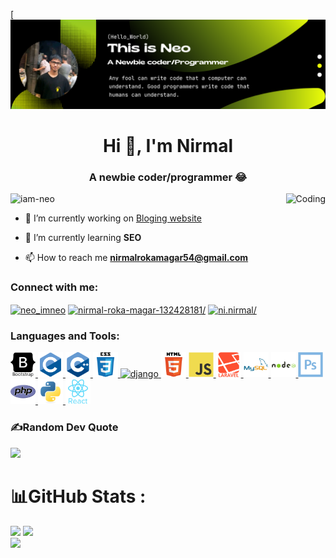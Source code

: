[![MasterHead](https://github.com/iam-neo/iam-neo/blob/main/Black%20Yellow%20Modern%20Programmer%20LinkedIn%20Banner.png)

<h1 align="center">Hi 👋, I'm Nirmal</h1>
<h3 align="center">A newbie coder/programmer 😂</h3>

<img align="right" alt="Coding" src="https://camo.githubusercontent.com/97d0c0c4209208d8ec9573c7e213e05872a9f59b703868647b559b77af601cc6/68747470733a2f2f692e70696e696d672e636f6d2f6f726967696e616c732f65382f66342f35332f65386634353334363961336563393765636433353464663436356437333931332e676966" data-canonical-src="https://i.pinimg.com/originals/e8/f4/53/e8f453469a3ec97ecd354df465d73913.gif" style="max-width: 100%; display: inline-block;" data-target="animated-image.originalImage">

<p align="left"> <img src="https://komarev.com/ghpvc/?username=iam-neo&label=Profile%20views&color=0e75b6&style=flat" alt="iam-neo" /> </p>

- 🔭 I’m currently working on [Bloging website](https://www.nirmalr.com.np/)

- 🌱 I’m currently learning **SEO**

- 📫 How to reach me **nirmalrokamagar54@gmail.com**


<h3 align="left">Connect with me:</h3>
<p align="left">
<a href="https://twitter.com/neo_imneo" target="blank"><img align="center" src="https://raw.githubusercontent.com/rahuldkjain/github-profile-readme-generator/master/src/images/icons/Social/twitter.svg" alt="neo_imneo" height="30" width="40" /></a>
<a href="https://linkedin.com/in/nirmal-roka-magar-132428181/" target="blank"><img align="center" src="https://raw.githubusercontent.com/rahuldkjain/github-profile-readme-generator/master/src/images/icons/Social/linked-in-alt.svg" alt="nirmal-roka-magar-132428181/" height="30" width="40" /></a>
<a href="https://instagram.com/ni.nirmal/" target="blank"><img align="center" src="https://raw.githubusercontent.com/rahuldkjain/github-profile-readme-generator/master/src/images/icons/Social/instagram.svg" alt="ni.nirmal/" height="30" width="40" /></a>
</p>

<h3 align="left">Languages and Tools:</h3>
<p align="left"> <a href="https://getbootstrap.com" target="_blank" rel="noreferrer"> <img src="https://raw.githubusercontent.com/devicons/devicon/master/icons/bootstrap/bootstrap-plain-wordmark.svg" alt="bootstrap" width="40" height="40"/> </a> <a href="https://www.cprogramming.com/" target="_blank" rel="noreferrer"> <img src="https://raw.githubusercontent.com/devicons/devicon/master/icons/c/c-original.svg" alt="c" width="40" height="40"/> </a> <a href="https://www.w3schools.com/cpp/" target="_blank" rel="noreferrer"> <img src="https://raw.githubusercontent.com/devicons/devicon/master/icons/cplusplus/cplusplus-original.svg" alt="cplusplus" width="40" height="40"/> </a> <a href="https://www.w3schools.com/css/" target="_blank" rel="noreferrer"> <img src="https://raw.githubusercontent.com/devicons/devicon/master/icons/css3/css3-original-wordmark.svg" alt="css3" width="40" height="40"/> </a> <a href="https://www.djangoproject.com/" target="_blank" rel="noreferrer"> <img src="https://cdn.worldvectorlogo.com/logos/django.svg" alt="django" width="40" height="40"/> </a> <a href="https://www.w3.org/html/" target="_blank" rel="noreferrer"> <img src="https://raw.githubusercontent.com/devicons/devicon/master/icons/html5/html5-original-wordmark.svg" alt="html5" width="40" height="40"/> </a> <a href="https://developer.mozilla.org/en-US/docs/Web/JavaScript" target="_blank" rel="noreferrer"> <img src="https://raw.githubusercontent.com/devicons/devicon/master/icons/javascript/javascript-original.svg" alt="javascript" width="40" height="40"/> </a> <a href="https://laravel.com/" target="_blank" rel="noreferrer"> <img src="https://raw.githubusercontent.com/devicons/devicon/master/icons/laravel/laravel-plain-wordmark.svg" alt="laravel" width="40" height="40"/> </a> <a href="https://www.mysql.com/" target="_blank" rel="noreferrer"> <img src="https://raw.githubusercontent.com/devicons/devicon/master/icons/mysql/mysql-original-wordmark.svg" alt="mysql" width="40" height="40"/> </a> <a href="https://nodejs.org" target="_blank" rel="noreferrer"> <img src="https://raw.githubusercontent.com/devicons/devicon/master/icons/nodejs/nodejs-original-wordmark.svg" alt="nodejs" width="40" height="40"/> </a> <a href="https://www.photoshop.com/en" target="_blank" rel="noreferrer"> <img src="https://raw.githubusercontent.com/devicons/devicon/master/icons/photoshop/photoshop-line.svg" alt="photoshop" width="40" height="40"/> </a> <a href="https://www.php.net" target="_blank" rel="noreferrer"> <img src="https://raw.githubusercontent.com/devicons/devicon/master/icons/php/php-original.svg" alt="php" width="40" height="40"/> </a> <a href="https://www.python.org" target="_blank" rel="noreferrer"> <img src="https://raw.githubusercontent.com/devicons/devicon/master/icons/python/python-original.svg" alt="python" width="40" height="40"/> </a> <a href="https://reactjs.org/" target="_blank" rel="noreferrer"> <img src="https://raw.githubusercontent.com/devicons/devicon/master/icons/react/react-original-wordmark.svg" alt="react" width="40" height="40"/> </a> </p>

### ✍️Random Dev Quote
![](https://quotes-github-readme.vercel.app/api?type=vetical&theme=dark)


# 📊GitHub Stats :
![](https://github-readme-stats.vercel.app/api?username=iam-neo&theme=radical&hide_border=false&include_all_commits=false&count_private=false) <space>
![](https://github-readme-streak-stats.herokuapp.com/?user=iam-neo&theme=radical&hide_border=false)<br/> 
![](https://github-readme-stats.vercel.app/api/top-langs/?username=iam-neo&theme=radical&hide_border=false&include_all_commits=false&count_private=false&layout=compact)
